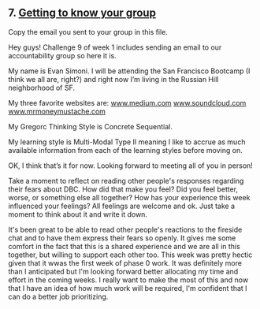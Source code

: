 ## 7. [Getting to know your group](7_get_to_know_your_group/readme.md)

Copy the email you sent to your group in this file.

Hey guys!
Challenge 9 of week 1 includes sending an email to our accountability group so here it is.

My name is Evan Simoni. I will be attending the San Francisco Bootcamp (I think we all are, right?) and right now I’m living in the Russian Hill neighborhood of SF.

My three favorite websites are:
www.medium.com
www.soundcloud.com
www.mrmoneymustache.com

My Gregorc Thinking Style is Concrete Sequential.

My learning style is Multi-Modal Type II meaning I like to accrue as much available information from each of the learning styles before moving on.

OK, I think that’s it for now. Looking forward to meeting all of you in person!

Take a moment to reflect on reading other people's responses regarding their fears about DBC. How did that make you feel? Did you feel better, worse, or something else all together? How has your experience this week influenced your feelings? All feelings are welcome and ok. Just take a moment to think about it and write it down. 

It's been great to be able to read other people's reactions to the fireside chat and to have them express their fears so openly. It gives me some comfort in the fact that this is a shared experience and we are all in this together, but willing to support each other too. This week was pretty hectic given that it wwas the first week of phase 0 work. It was definitely more than I anticipated but I'm looking forward better allocating my time and effort in the coming weeks. I really want to make the most of this and now that I have an idea of how much work will be required, I'm confident that I can do a better job prioritizing.